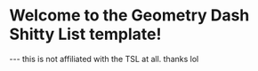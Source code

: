 # Welcome to the Geometry Dash Shitty List template!

--- this is not affiliated with the TSL at all. thanks lol
